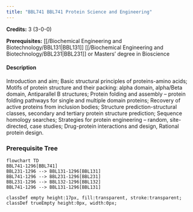 ```yaml
---
title: "BBL741 BBL741 Protein Science and Engineering"
---
```

**Credits:** 3 (3-0-0)

**Prerequisites:** [[/Biochemical Engineering and Biotechnology/BBL131|BBL131]] [[/Biochemical Engineering and Biotechnology/BBL231|BBL231]] or Masters’ degree in Bioscience

#### Description
Introduction and aim; Basic structural principles of proteins-amino acids; Motifs of protein structure and their packing: alpha domain, alpha/Beta domain, Antiparallel B structures; Protein folding and assembly – protein folding pathways for single and multiple domain proteins; Recovery of active proteins from inclusion bodies; Structure prediction-structural classes, secondary and tertiary protein structure prediction; Sequence homology searches; Strategies for protein engineering – random, site-directed, case studies; Drug-protein interactions and design, Rational protein design.

### Prerequisite Tree

```mermaid
flowchart TD
BBL741-1296[BBL741]
BBL231-1296 --> BBL131-1296[BBL131]
BBL741-1296 --> BBL231-1296[BBL231]
BBL231-1296 --> BBL132-1296[BBL132]
BBL741-1296 --> BBL131-1296[BBL131]

classDef empty height:17px, fill:transparent, stroke:transparent;
classDef trueEmpty height:0px, width:0px;
```